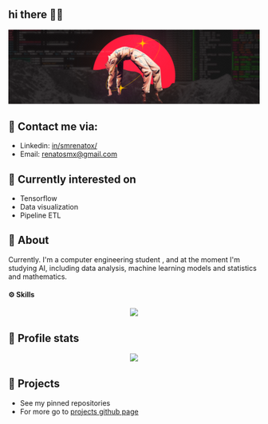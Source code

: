 ## hi there 👋🏿
<p>
  <img src="assets/cover1.png" title="conver unknow artist" style="height=90%" > 
</p>

## 👾 Contact me via:
- Linkedin: [in/smrenatox/](https://www.linkedin.com/in/smrenatox/)
- Email: renatosmx@gmail.com

## 👾 Currently interested on
- Tensorflow
- Data visualization
- Pipeline ETL

## 👾 About
Currently. I'm a computer engineering student , and at the moment I'm studying AI, including data analysis, machine learning models and statistics and mathematics.

#### ⚙️ Skills
<p align="center">
  <a href="https://smrenato.github.io/projects/">
    <img src="https://skillicons.dev/icons?i=python,c,git,linux,bash" />
  </a>
</p>

## 👾 Profile stats
<div align="center">
    <a href="https://github.com/smrenato">
        <img height=200 src="https://github-readme-stats.vercel.app/api/top-langs?username=smrenato&theme=radical&layout=compact&langs_count=10&card_width=500&custom_title=github.com/smrenato+stats"/>
    </a>
</div>

## 👾 Projects
- See my pinned repositories
- For more go to [projects github page](https://smrenato.github.io/projects/)
